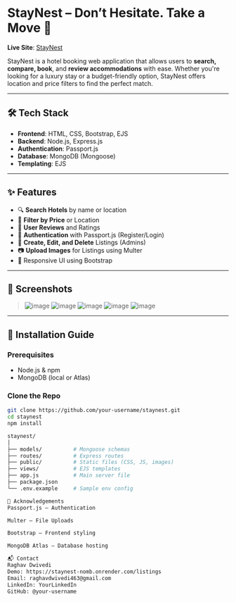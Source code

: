 # StayNest – Don’t Hesitate. Take a Move 🏨
**Live Site**: [StayNest](https://staynest-nomb.onrender.com/listings)

StayNest is a hotel booking web application that allows users to **search, compare, book**, and **review accommodations** with ease. Whether you're looking for a luxury stay or a budget-friendly option, StayNest offers location and price filters to find the perfect match.

---

## 🛠️ Tech Stack

- **Frontend**: HTML, CSS, Bootstrap, EJS
- **Backend**: Node.js, Express.js
- **Authentication**: Passport.js
- **Database**: MongoDB (Mongoose)
- **Templating**: EJS

---

## ✨ Features

- 🔍 **Search Hotels** by name or location  
- 📍 **Filter by Price** or Location  
- 📝 **User Reviews** and Ratings  
- 🔐 **Authentication** with Passport.js (Register/Login)  
- 🏨 **Create, Edit, and Delete** Listings (Admins)  
- 📷 **Upload Images** for Listings using Multer  
- 🎨 Responsive UI using Bootstrap

---

## 📸 Screenshots

> ![image](https://github.com/user-attachments/assets/f82cb8a6-4ae5-4458-8636-5e810d5d5c62)
> ![image](https://github.com/user-attachments/assets/e8f0fbcf-bcd0-4156-a614-dd32a6727ea4)
> ![image](https://github.com/user-attachments/assets/eca9a4c1-d894-46f5-8cc8-d4c0bf767830)
> ![image](https://github.com/user-attachments/assets/9b0eb59b-4634-42e3-8111-5e2482a7d982)
> ![image](https://github.com/user-attachments/assets/7a0c2ae6-ed1c-48b3-9aba-7396b8bb4bb0)






---

## 🚀 Installation Guide

### Prerequisites

- Node.js & npm
- MongoDB (local or Atlas)

### Clone the Repo

```bash
git clone https://github.com/your-username/staynest.git
cd staynest
npm install

staynest/
│
├── models/          # Mongoose schemas
├── routes/          # Express routes
├── public/          # Static files (CSS, JS, images)
├── views/           # EJS templates
├── app.js           # Main server file
├── package.json     
└── .env.example     # Sample env config

🙌 Acknowledgements
Passport.js – Authentication

Multer – File Uploads

Bootstrap – Frontend styling

MongoDB Atlas – Database hosting

📬 Contact
Raghav Dwivedi
Demo: https://staynest-nomb.onrender.com/listings
Email: raghavdwivedi463@gmail.com
LinkedIn: YourLinkedIn
GitHub: @your-username
